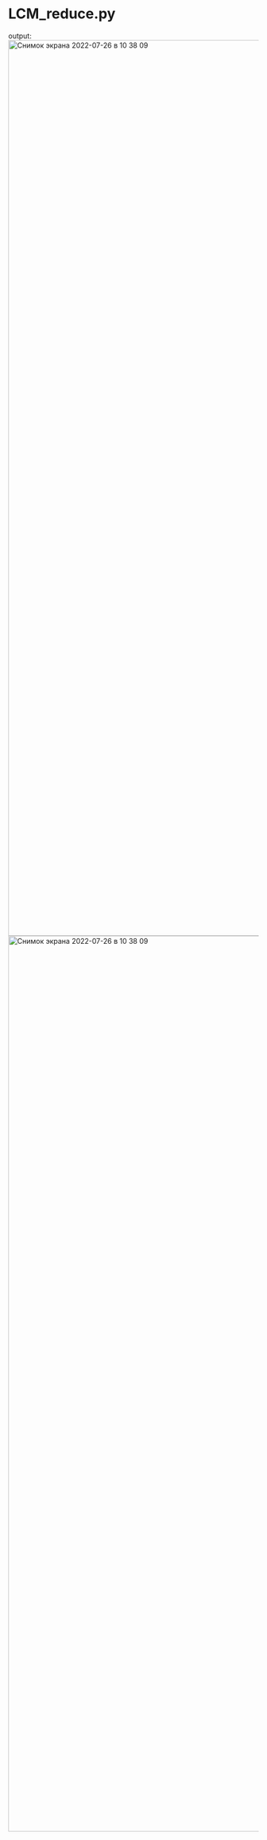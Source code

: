 # LCM_reduce.py
 output:
 <img width="1804" alt="Снимок экрана 2022-07-26 в 10 38 09" src="https://user-images.githubusercontent.com/106219812/180933365-263b868c-3124-4f4c-a6a3-55c364a165cb.png">
<img width="1804" alt="Снимок экрана 2022-07-26 в 10 38 09" src="https://user-images.githubusercontent.com/106219812/180933397-147059b4-bee4-4a2f-a24c-e93cda64ffe0.png">

 

